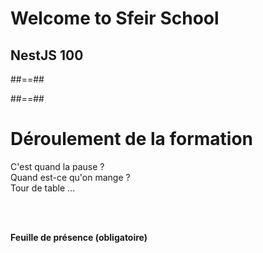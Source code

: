 <!-- .slide: class="first-slide " sfeir-level="1" sfeir-techno="nestjs" -->

# **Welcome to Sfeir School**

## **NestJS 100**

##==##

<!-- .slide: class="school-presentation" -->

##==##

# Déroulement de la formation

<p class="center">
C'est quand la pause ?<br>
Quand est-ce qu'on mange ?<br>
Tour de table ...
</p>
<br><br>

**Feuille de présence (obligatoire)** <!-- .element: class="center" -->
